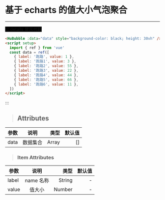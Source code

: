 # 基于 echarts 的值大小气泡聚合

---

 <HuBubble :data="data" style="background-color: black; height: 30vh" />
 <script setup>
import { ref } from "vue"
const data = ref([
  { label: "跑路", value: 1 },
  { label: "跑路1", value: 3 },
  { label: "跑路2", value: 55 },
  { label: "跑路3", value: 22 },
  { label: "跑路4", value: 44 },
  { label: "跑路5", value: 66 },
  { label: "跑路6", value: 11 },
])
</script>
::: details 显示代码

```html
<HuBubble :data="data" style="background-color: black; height: 30vh" />
<script setup>
  import { ref } from 'vue'
  const data = ref([
    { label: '跑路', value: 1 },
    { label: '跑路1', value: 3 },
    { label: '跑路2', value: 55 },
    { label: '跑路3', value: 22 },
    { label: '跑路4', value: 44 },
    { label: '跑路5', value: 66 },
    { label: '跑路6', value: 11 },
  ])
</script>
```

:::

> ## Attributes

| 参数 |   说明   |  类型 | 默认值 |
| ---- | :------: | ----: | -----: |
| data | 数据集合 | Array |     [] |

> ### Item Attributes

| 参数  |   说明    |   类型 | 默认值 |
| ----- | :-------: | -----: | -----: |
| label | name 名称 | String |      - |
| value |  值大小   | Number |      - |
